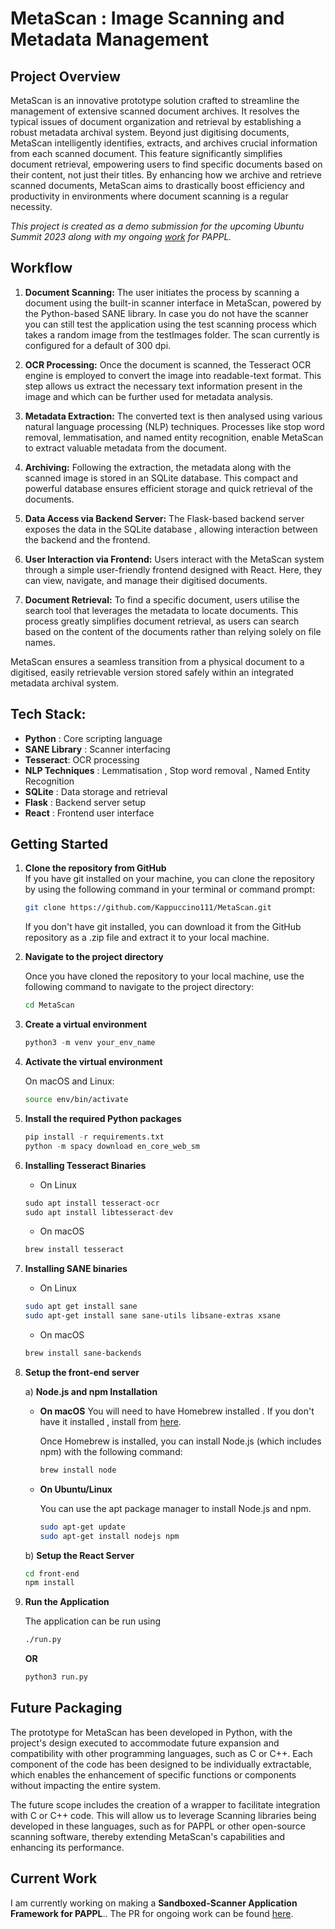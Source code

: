 # MetaScan : Image Scanning and Metadata Management

## Project Overview

MetaScan is an innovative prototype solution crafted to streamline the management of extensive scanned document archives. It resolves the typical issues of document organization and retrieval by establishing a robust metadata archival system. Beyond just digitising documents, MetaScan intelligently identifies, extracts, and archives crucial information from each scanned document. This feature significantly simplifies document retrieval, empowering users to find specific documents based on their content, not just their titles. By enhancing how we archive and retrieve scanned documents, MetaScan aims to drastically boost efficiency and productivity in environments where document scanning is a regular necessity.

*This project is created as a demo submission for the upcoming Ubuntu Summit 2023 along with my ongoing [work](https://github.com/michaelrsweet/pappl/pull/249) for PAPPL.*

## Workflow 

1) **Document Scanning:** The user initiates the process by scanning a document using the built-in scanner interface in MetaScan, powered by the Python-based SANE library. In case you do not have the scanner you can still test the application using the test scanning process which takes a random image from the testImages folder. The scan currently is configured for a default of 300 dpi.

2) **OCR Processing:** Once the document is scanned, the Tesseract OCR engine is employed to convert the image into readable-text format. This step allows us extract the necessary text information present in the image and which can be further used for metadata analysis.

3) **Metadata Extraction:** The converted text is then analysed using various natural language processing (NLP) techniques. Processes like stop word removal, lemmatisation, and named entity recognition, enable MetaScan to extract valuable metadata from the document.

4) **Archiving:** Following the extraction, the metadata along with the scanned image is stored in an SQLite database. This compact and powerful database ensures efficient storage and quick retrieval of the documents.

5) **Data Access via Backend Server:** The Flask-based backend server exposes the data in the SQLite database , allowing interaction between the backend and the frontend.

6) **User Interaction via Frontend:** Users interact with the MetaScan system through a simple user-friendly frontend designed with React. Here, they can view, navigate, and manage their digitised documents.

7) **Document Retrieval:** To find a specific document, users utilise the search tool that leverages the metadata to locate documents. This process greatly simplifies document retrieval, as users can search based on the content of the documents rather than relying solely on file names.

MetaScan ensures a seamless transition from a physical document to a digitised, easily retrievable version stored safely within an integrated metadata archival system.

## Tech Stack:

- **Python** : Core scripting language
- **SANE Library** : Scanner interfacing
- **Tesseract**: OCR processing
- **NLP Techniques** : Lemmatisation , Stop word removal , Named Entity Recognition
- **SQLite** : Data storage and retrieval
- **Flask** : Backend server setup
- **React** : Frontend user interface

## Getting Started 

1. **Clone the repository from GitHub** <br>
  	If you have git installed on your machine, you can clone the repository by using the following command in your terminal or command prompt:
  	
    ```bash
    git clone https://github.com/Kappuccino111/MetaScan.git
    ```
  
    If you don't have git installed, you can download it from the GitHub repository as a .zip file and extract it to your local machine.
 
2. **Navigate to the project directory** <br>

      Once you have cloned the repository to your local machine, use the following command to navigate to the project directory:
          
      ```bash
      cd MetaScan
      ```

3. **Create a virtual environment**<br>

    ```python
    python3 -m venv your_env_name
    ```

4. **Activate the virtual environment**<br>

     On macOS and Linux:
      ```bash
      source env/bin/activate 
      ```

5. **Install the required Python packages**
  
      ```python
    pip install -r requirements.txt
    python -m spacy download en_core_web_sm
      ```

6. **Installing Tesseract Binaries**

     - On Linux
     
    ```python
    sudo apt install tesseract-ocr
    sudo apt install libtesseract-dev
    ```
     
    -  On macOS
     
    ```python
    brew install tesseract
    ```

7. **Installing SANE binaries**

    - On Linux
    ```bash
    sudo apt get install sane
    sudo apt-get install sane sane-utils libsane-extras xsane
    ```
    
    - On macOS
    
    ```bash
    brew install sane-backends
    ```

8. **Setup the front-end server**

    a) **Node.js and npm Installation**
    
      - **On macOS**
      You will need to have Homebrew installed . If you don't have it installed , install from [here](https://brew.sh).
      
        Once Homebrew is installed, you can install Node.js (which includes npm) with the following command:
        
        ```bash
        brew install node
        ```
      
      -  **On Ubuntu/Linux**
      
          You can use the apt package manager to install Node.js and npm.
          
          ```bash
          sudo apt-get update
          sudo apt-get install nodejs npm
          ```
    
    b) **Setup the React Server**
      ```bash
      cd front-end
      npm install 
      ```

9. **Run the Application**

    The application can be run using 
    ```bash
    ./run.py
    ```
    
    **OR**
    ```python
    python3 run.py
    ```

## Future Packaging

The prototype for MetaScan has been developed in Python, with the project's design executed to accommodate future expansion and compatibility with other programming languages, such as C or C++. Each component of the code has been designed to be individually extractable, which enables the enhancement of specific functions or components without impacting the entire system.

The future scope includes the creation of a wrapper to facilitate integration with C or C++ code. This will allow us to leverage Scanning libraries being developed in these languages, such as for PAPPL or other open-source scanning software, thereby extending MetaScan's capabilities and enhancing its performance.

## Current Work

I am currently working on making a **Sandboxed-Scanner Application Framework for PAPPL**..
The PR for ongoing work can be found [here](https://github.com/michaelrsweet/pappl/pull/249).
